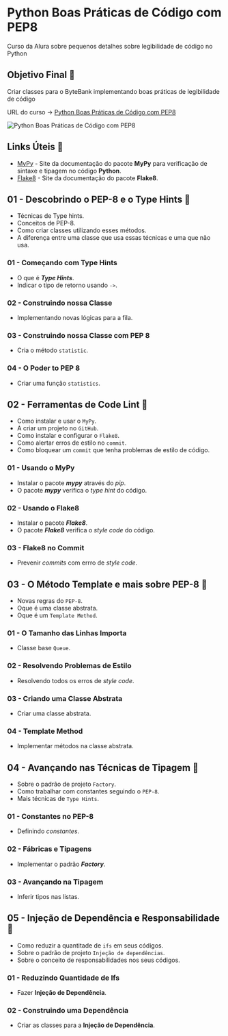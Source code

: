 # Python Boas Práticas de Código com PEP8

Curso da Alura sobre pequenos detalhes sobre legibilidade de código no Python

## Objetivo Final &#x1F3AF;

Criar classes para o ByteBank implementando boas práticas de legibilidade de código

URL do curso -> [Python Boas Práticas de Código com PEP8](https://cursos.alura.com.br/course/pep8-linters-python)

![Python Boas Práticas de Código com PEP8](https://www.alura.com.br/assets/api/share/curso-pep8-linters-python.png)

## Links Úteis &#x1F517;
* [MyPy](https://mypy.readthedocs.io/en/stable/) - Site da documentação do pacote **MyPy** para verificação de sintaxe e tipagem no código **Python**.
* [Flake8](https://flake8.pycqa.org/en/latest/) - Site da documentação do pacote **Flake8**.

## 01 - Descobrindo o PEP-8 e o Type Hints &#x1F516;
* Técnicas de Type hints.
* Conceitos de PEP-8.
* Como criar classes utilizando esses métodos.
* A diferença entre uma classe que usa essas técnicas e uma que não usa.

### 01 - Começando com Type Hints
* O que é ***Type Hints***.
* Indicar o tipo de retorno usando `->`.

### 02 - Construindo nossa Classe
* Implementando novas lógicas para a fila.

### 03 - Construindo nossa Classe com PEP 8
* Cria o método `statistic`.

### 04 - O Poder to PEP 8
* Criar uma função `statistics`.

## 02 - Ferramentas de Code Lint &#x1F516;
* Como instalar e usar o `MyPy`.
* A criar um projeto no `GitHub`.
* Como instalar e configurar o `Flake8`.
* Como alertar erros de estilo no `commit`.
* Como bloquear um `commit` que tenha problemas de estilo de código.

### 01 - Usando o MyPy
* Instalar o pacote ***mypy*** através do *pip*.
* O pacote ***mypy*** verifica o *type hint* do código.

### 02 - Usando o Flake8
* Instalar o pacote ***Flake8***.
* O pacote ***Flake8*** verifica o *style code* do código.

### 03 - Flake8 no Commit
* Prevenir *commits* com errro de *style code*.

## 03 - O Método Template e mais sobre PEP-8 &#x1F516;
* Novas regras do `PEP-8`.
* Oque é uma classe abstrata.
* Oque é um `Template Method`.

### 01 - O Tamanho das Linhas Importa
* Classe base `Queue`.

### 02 - Resolvendo Problemas de Estilo
* Resolvendo todos os erros de *style code*.

### 03 - Criando uma Classe Abstrata
* Criar uma classe abstrata.

### 04 - Template Method
* Implementar métodos na classe abstrata.

## 04 - Avançando nas Técnicas de Tipagem &#x1F516;
* Sobre o padrão de projeto `Factory`.
* Como trabalhar com constantes seguindo o `PEP-8`.
* Mais técnicas de `Type Hints`.

### 01 - Constantes no PEP-8
* Definindo *constantes*.

### 02 - Fábricas e Tipagens
* Implementar o padrão ***Factory***.

### 03 - Avançando na Tipagem
* Inferir tipos nas listas.

## 05 - Injeção de Dependência e Responsabilidade &#x1F516;
* Como reduzir a quantitade de `ifs` em seus códigos.
* Sobre o padrão de projeto `Injeção de dependências`.
* Sobre o conceito de responsabilidades nos seus códigos.

### 01 - Reduzindo Quantidade de Ifs
* Fazer **Injeção de Dependência**.

### 02 - Construindo uma Dependência
* Criar as classes para a **Injeção de Dependência**.